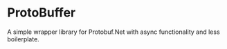 # ProtoBuffer

A simple wrapper library for Protobuf.Net with async functionality and less boilerplate.